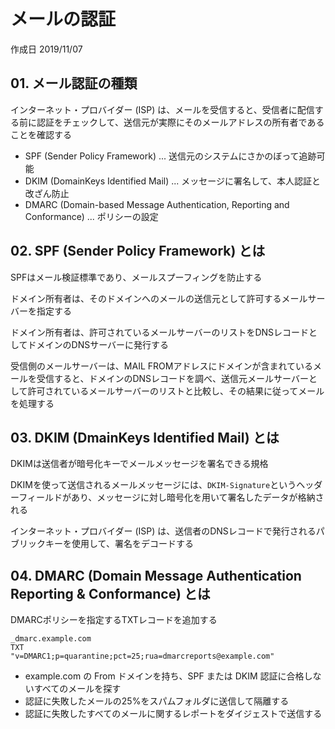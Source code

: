 # メールの認証

作成日 2019/11/07

## 01. メール認証の種類

インターネット・プロバイダー (ISP) は、メールを受信すると、受信者に配信する前に認証をチェックして、送信元が実際にそのメールアドレスの所有者であることを確認する

- SPF (Sender Policy Framework) ... 送信元のシステムにさかのぼって追跡可能
- DKIM (DomainKeys Identified Mail) ... メッセージに署名して、本人認証と改ざん防止
- DMARC (Domain-based Message Authentication, Reporting and Conformance) ... ポリシーの設定

## 02. SPF (Sender Policy Framework) とは

SPFはメール検証標準であり、メールスプーフィングを防止する

ドメイン所有者は、そのドメインへのメールの送信元として許可するメールサーバーを指定する

ドメイン所有者は、許可されているメールサーバーのリストをDNSレコードとしてドメインのDNSサーバーに発行する

受信側のメールサーバーは、MAIL FROMアドレスにドメインが含まれているメールを受信すると、ドメインのDNSレコードを調べ、送信元メールサーバーとして許可されているメールサーバーのリストと比較し、その結果に従ってメールを処理する

## 03. DKIM (DmainKeys Identified Mail) とは

DKIMは送信者が暗号化キーでメールメッセージを署名できる規格

DKIMを使って送信されるメールメッセージには、`DKIM-Signature`というヘッダーフィールドがあり、メッセージに対し暗号化を用いて署名したデータが格納される

インターネット・プロバイダー (ISP) は、送信者のDNSレコードで発行されるパブリックキーを使用して、署名をデコードする

## 04. DMARC (Domain Message Authentication Reporting & Conformance) とは

DMARCポリシーを指定するTXTレコードを追加する

```=
_dmarc.example.com
TXT
"v=DMARC1;p=quarantine;pct=25;rua=dmarcreports@example.com"
```

- example.com の From ドメインを持ち、SPF または DKIM 認証に合格しないすべてのメールを探す
- 認証に失敗したメールの25%をスパムフォルダに送信して隔離する
- 認証に失敗したすべてのメールに関するレポートをダイジェストで送信する
